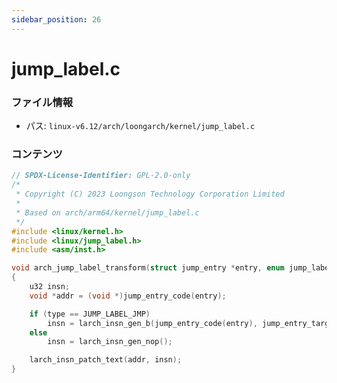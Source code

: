 ```yaml
---
sidebar_position: 26
---
```

# jump_label.c

### ファイル情報

- パス: `linux-v6.12/arch/loongarch/kernel/jump_label.c`

### コンテンツ

```c
// SPDX-License-Identifier: GPL-2.0-only
/*
 * Copyright (C) 2023 Loongson Technology Corporation Limited
 *
 * Based on arch/arm64/kernel/jump_label.c
 */
#include <linux/kernel.h>
#include <linux/jump_label.h>
#include <asm/inst.h>

void arch_jump_label_transform(struct jump_entry *entry, enum jump_label_type type)
{
	u32 insn;
	void *addr = (void *)jump_entry_code(entry);

	if (type == JUMP_LABEL_JMP)
		insn = larch_insn_gen_b(jump_entry_code(entry), jump_entry_target(entry));
	else
		insn = larch_insn_gen_nop();

	larch_insn_patch_text(addr, insn);
}

```
